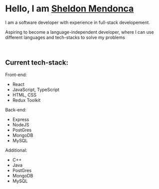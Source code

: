 # Hello, I am [Sheldon Mendonca](https://sheldon-mendonca.netlify.app/)


<p>I am a software developer with experience in full-stack developement.</p>
<p>Aspiring to become a language-independent developer, where I can use different languages and tech-stacks to solve my problems</p>

<br/>
<h2>Current tech-stack:</h2>

<p>Front-end:</p>
<ul>
  <li>React</li>
  <li>JavaScript, TypeScript</li>
  <li>HTML, CSS</li>
  <li>Redux Toolkit</li>
</ul>


<p>Back-end:</p>
<ul>
  <li>Express</li>
  <li>NodeJS</li>
  <li>PostGres</li>
  <li>MongoDB</li>
  <li>MySQL</li>
</ul>


<p>Additional:</p>
<ul>
  <li>C++</li>
  <li>Java</li>
  <li>PostGres</li>
  <li>MongoDB</li>
  <li>MySQL</li>
</ul>
